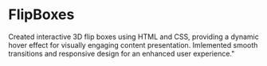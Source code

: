 # FlipBoxes
Created interactive 3D flip boxes using HTML and CSS, providing a dynamic hover effect for visually engaging content presentation. Imlemented smooth transitions and responsive design for an enhanced user experience."
